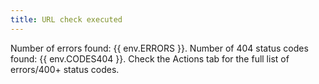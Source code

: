 ```yaml
---
title: URL check executed
---
```

Number of errors found: {{ env.ERRORS }}.
Number of 404 status codes found: {{ env.CODES404 }}.
Check the Actions tab for the full list of errors/400+ status codes.
